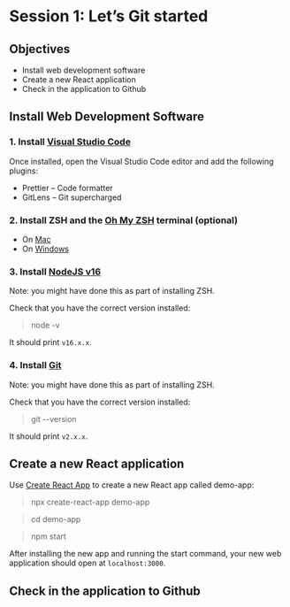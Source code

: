 # Session 1: Let’s Git started

## Objectives
- Install web development software
- Create a new React application
- Check in the application to Github

## Install Web Development Software
### 1.  Install [Visual Studio Code](https://code.visualstudio.com/)

Once installed, open the Visual Studio Code editor and add the following plugins: 
- Prettier – Code formatter
- GitLens – Git supercharged

### 2.  Install ZSH and the [Oh My ZSH](https://ohmyz.sh/) terminal (optional)

- On [Mac](https://github.com/ohmyzsh/ohmyzsh/wiki)
- On [Windows](https://dev.to/vsalbuq/how-to-install-oh-my-zsh-on-windows-10-home-edition-49g2)

### 3.  Install [NodeJS v16 ](https://nodejs.org/en/)

Note: you might have done this as part of installing ZSH.

Check that you have the correct version installed:
> node -v  

It should print `v16.x.x`.


### 4.  Install [Git](https://git-scm.com/downloads) 

Note: you might have done this as part of installing ZSH.

Check that you have the correct version installed:
> git --version

It should print `v2.x.x`.

## Create a new React application

Use [Create React App](https://create-react-app.dev/) to create a new React app called demo-app:
> npx create-react-app demo-app

> cd demo-app

> npm start

After installing the new app and running the start command, your new web application should open at `localhost:3000`.

## Check in the application to Github


